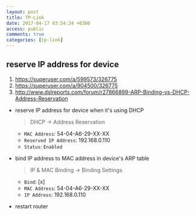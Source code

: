 ```yaml
---
layout: post
title: TP-Link
date: 2017-04-17 03:54:24 +0300
access: public
comments: true
categories: [tp-link]
---
```


<!-- more -->

## reserve IP address for device

1. <https://superuser.com/a/599573/326775>
2. <https://superuser.com/a/904500/326775>
3. <http://www.dslreports.com/forum/r27866899-ARP-Binding-vs-DHCP-Address-Reservation>

- reserve IP address for device when it's using DHCP

  > DHCP -> Address Reservation

  - `MAC Address`: 54-04-A6-29-XX-XX
  - `Reserved IP Address`: 192.168.0.110
  - `Status`: `Enabled`

- bind IP address to MAC address in device's ARP table

  > IP & MAC Binding -> Binding Settings

  - `Bind`: [x]
  - `MAC Address`: 54-04-A6-29-XX-XX
  - `IP Address`: 192.168.0.110

- restart router
